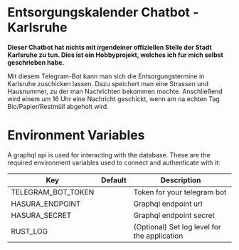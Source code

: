 # Entsorgungskalender Chatbot - Karlsruhe 

**Dieser Chatbot hat nichts mit irgendeiner offiziellen Stelle der Stadt Karlsruhe zu tun. Dies ist ein Hobbyprojekt,
welches ich fur mich selbst geschrieben habe.**

Mit diesem Telegram-Bot kann man sich die Entsorgungstermine in Karlsruhe zuschicken lassen. Dazu speichert man eine
Strassen und Hausnummer, zu der man Nachrichten bekommen mochte. Anschließend wird einem um 16 Uhr eine Nachricht
geschickt, wenn am na echten Tag Bio/Papier/Restmüll abgeholt wird.

# Environment Variables

A graphql api is used for interacting with the database. These are the required environment variables used to connect
and authenticate with it:

| Key                | Default | Description                                  |
| ------------------ | :-----: | -------------------------------------------- |
| TELEGRAM_BOT_TOKEN |         | Token for your telegram bot                  |
| HASURA_ENDPOINT    |         | Graphql endpoint url                         |
| HASURA_SECRET      |         | Graphql endpoint secret                      |
| RUST_LOG           |         | (Optional) Set log level for the application |
